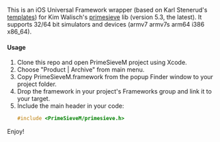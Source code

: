This is an iOS Universal Framework wrapper (based on Karl Stenerud's [templates](https://github.com/kstenerud/iOS-Universal-Framework)) for Kim Walisch's [primesieve](http://primesieve.org) lib (version 5.3, the latest). It supports 32/64 bit simulators and devices (armv7 armv7s arm64 i386 x86_64).

#### Usage

1. Clone this repo and open PrimeSieveM project using Xcode.
2. Choose "Product | Archive" from main menu.
3. Copy PrimeSieveM.framework from the popup Finder window to your project folder.
4. Drop the framework in your project's Frameworks group and link it to your target.
5. Include the main header in your code:
   ```c
   #include <PrimeSieveM/primesieve.h>
   ```
Enjoy!
